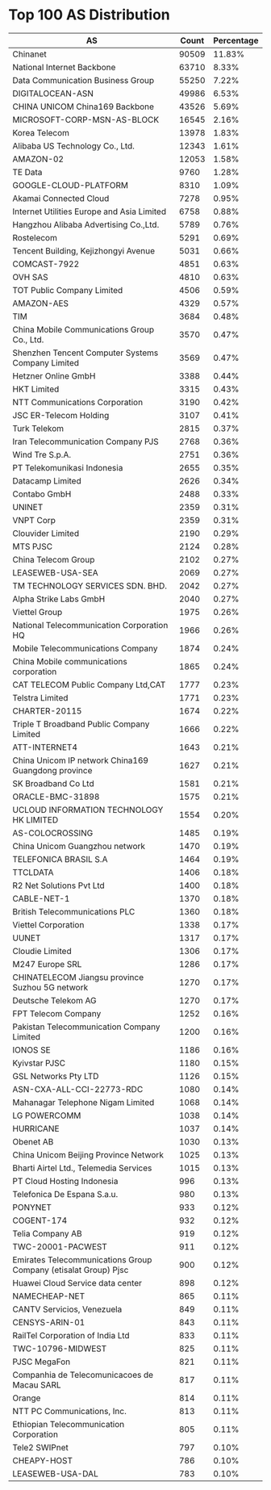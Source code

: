 # Top 100 AS Distribution
| AS | Count | Percentage |
|----|----|----|
| Chinanet | 90509 | 11.83% |
| National Internet Backbone | 63710 | 8.33% |
| Data Communication Business Group | 55250 | 7.22% |
| DIGITALOCEAN-ASN | 49986 | 6.53% |
| CHINA UNICOM China169 Backbone | 43526 | 5.69% |
| MICROSOFT-CORP-MSN-AS-BLOCK | 16545 | 2.16% |
| Korea Telecom | 13978 | 1.83% |
| Alibaba US Technology Co., Ltd. | 12343 | 1.61% |
| AMAZON-02 | 12053 | 1.58% |
| TE Data | 9760 | 1.28% |
| GOOGLE-CLOUD-PLATFORM | 8310 | 1.09% |
| Akamai Connected Cloud | 7278 | 0.95% |
| Internet Utilities Europe and Asia Limited | 6758 | 0.88% |
| Hangzhou Alibaba Advertising Co.,Ltd. | 5789 | 0.76% |
| Rostelecom | 5291 | 0.69% |
| Tencent Building, Kejizhongyi Avenue | 5031 | 0.66% |
| COMCAST-7922 | 4851 | 0.63% |
| OVH SAS | 4810 | 0.63% |
| TOT Public Company Limited | 4506 | 0.59% |
| AMAZON-AES | 4329 | 0.57% |
| TIM | 3684 | 0.48% |
| China Mobile Communications Group Co., Ltd. | 3570 | 0.47% |
| Shenzhen Tencent Computer Systems Company Limited | 3569 | 0.47% |
| Hetzner Online GmbH | 3388 | 0.44% |
| HKT Limited | 3315 | 0.43% |
| NTT Communications Corporation | 3190 | 0.42% |
| JSC ER-Telecom Holding | 3107 | 0.41% |
| Turk Telekom | 2815 | 0.37% |
| Iran Telecommunication Company PJS | 2768 | 0.36% |
| Wind Tre S.p.A. | 2751 | 0.36% |
| PT Telekomunikasi Indonesia | 2655 | 0.35% |
| Datacamp Limited | 2626 | 0.34% |
| Contabo GmbH | 2488 | 0.33% |
| UNINET | 2359 | 0.31% |
| VNPT Corp | 2359 | 0.31% |
| Clouvider Limited | 2190 | 0.29% |
| MTS PJSC | 2124 | 0.28% |
| China Telecom Group | 2102 | 0.27% |
| LEASEWEB-USA-SEA | 2069 | 0.27% |
| TM TECHNOLOGY SERVICES SDN. BHD. | 2042 | 0.27% |
| Alpha Strike Labs GmbH | 2040 | 0.27% |
| Viettel Group | 1975 | 0.26% |
| National Telecommunication Corporation HQ | 1966 | 0.26% |
| Mobile Telecommunications Company | 1874 | 0.24% |
| China Mobile communications corporation | 1865 | 0.24% |
| CAT TELECOM Public Company Ltd,CAT | 1777 | 0.23% |
| Telstra Limited | 1771 | 0.23% |
| CHARTER-20115 | 1674 | 0.22% |
| Triple T Broadband Public Company Limited | 1666 | 0.22% |
| ATT-INTERNET4 | 1643 | 0.21% |
| China Unicom IP network China169 Guangdong province | 1627 | 0.21% |
| SK Broadband Co Ltd | 1581 | 0.21% |
| ORACLE-BMC-31898 | 1575 | 0.21% |
| UCLOUD INFORMATION TECHNOLOGY HK LIMITED | 1554 | 0.20% |
| AS-COLOCROSSING | 1485 | 0.19% |
| China Unicom Guangzhou network | 1470 | 0.19% |
| TELEFONICA BRASIL S.A | 1464 | 0.19% |
| TTCLDATA | 1406 | 0.18% |
| R2 Net Solutions Pvt Ltd | 1400 | 0.18% |
| CABLE-NET-1 | 1370 | 0.18% |
| British Telecommunications PLC | 1360 | 0.18% |
| Viettel Corporation | 1338 | 0.17% |
| UUNET | 1317 | 0.17% |
| Cloudie Limited | 1306 | 0.17% |
| M247 Europe SRL | 1286 | 0.17% |
| CHINATELECOM Jiangsu province Suzhou 5G network | 1270 | 0.17% |
| Deutsche Telekom AG | 1270 | 0.17% |
| FPT Telecom Company | 1252 | 0.16% |
| Pakistan Telecommunication Company Limited | 1200 | 0.16% |
| IONOS SE | 1186 | 0.16% |
| Kyivstar PJSC | 1180 | 0.15% |
| GSL Networks Pty LTD | 1126 | 0.15% |
| ASN-CXA-ALL-CCI-22773-RDC | 1080 | 0.14% |
| Mahanagar Telephone Nigam Limited | 1068 | 0.14% |
| LG POWERCOMM | 1038 | 0.14% |
| HURRICANE | 1037 | 0.14% |
| Obenet AB | 1030 | 0.13% |
| China Unicom Beijing Province Network | 1025 | 0.13% |
| Bharti Airtel Ltd., Telemedia Services | 1015 | 0.13% |
| PT Cloud Hosting Indonesia | 996 | 0.13% |
| Telefonica De Espana S.a.u. | 980 | 0.13% |
| PONYNET | 933 | 0.12% |
| COGENT-174 | 932 | 0.12% |
| Telia Company AB | 919 | 0.12% |
| TWC-20001-PACWEST | 911 | 0.12% |
| Emirates Telecommunications Group Company (etisalat Group) Pjsc | 900 | 0.12% |
| Huawei Cloud Service data center | 898 | 0.12% |
| NAMECHEAP-NET | 865 | 0.11% |
| CANTV Servicios, Venezuela | 849 | 0.11% |
| CENSYS-ARIN-01 | 843 | 0.11% |
| RailTel Corporation of India Ltd | 833 | 0.11% |
| TWC-10796-MIDWEST | 825 | 0.11% |
| PJSC MegaFon | 821 | 0.11% |
| Companhia de Telecomunicacoes de Macau SARL | 817 | 0.11% |
| Orange | 814 | 0.11% |
| NTT PC Communications, Inc. | 813 | 0.11% |
| Ethiopian Telecommunication Corporation | 805 | 0.11% |
| Tele2 SWIPnet | 797 | 0.10% |
| CHEAPY-HOST | 786 | 0.10% |
| LEASEWEB-USA-DAL | 783 | 0.10% |
